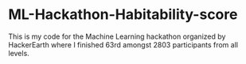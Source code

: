 # ML-Hackathon-Habitability-score
This is my code for the Machine Learning hackathon organized by HackerEarth where I finished 63rd amongst 2803 participants from all levels.
